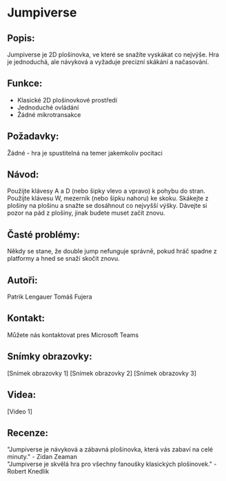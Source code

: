 # Jumpiverse
## Popis:

Jumpiverse je 2D plošinovka, ve které se snažíte vyskákat co nejvýše. Hra je jednoduchá, ale návyková a vyžaduje precizní skákání a načasování.

## Funkce:

- Klasické 2D plošinovkové prostředí
- Jednoduché ovládání
- Žádné mikrotransakce
## Požadavky:

Žádné - hra je spustitelná na temer jakemkoliv pocitaci
## Návod:

Použijte klávesy A a D (nebo šipky vlevo a vpravo) k pohybu do stran.
Použijte klávesu W, mezerník (nebo šipku nahoru) ke skoku.
Skákejte z plošiny na plošinu a snažte se dosáhnout co nejvyšší výšky.
Dávejte si pozor na pád z plošiny, jinak budete muset začít znovu.

## Časté problémy:

Někdy se stane, že double jump nefunguje správně, pokud hráč spadne z platformy a hned se snaží skočit znovu.

## Autoři:

Patrik Lengauer
Tomáš Fujera
## Kontakt:

Můžete nás kontaktovat pres Microsoft Teams

## Snímky obrazovky:

[Snímek obrazovky 1]
[Snímek obrazovky 2]
[Snímek obrazovky 3]

## Videa:

[Video 1]

## Recenze:

"Jumpiverse je návyková a zábavná plošinovka, která vás zabaví na celé minuty." - Zidan Zeaman <br>
"Jumpiverse je skvělá hra pro všechny fanoušky klasických plošinovek." - Robert Knedlik

